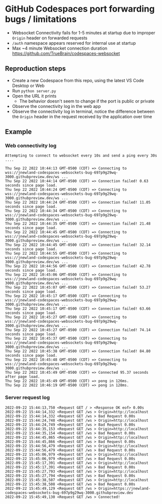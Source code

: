 # GitHub Codespaces port forwarding bugs / limitations

* Websocket Connectivity fails for 1-5 minutes at startup due to improper `Origin` header on forwarded requests
* `/auth` namespace appears reserved for internal use at startup
* Max ~4 minute Websocket connection duration https://github.com/TrueBrain/codespaces-websocket

## Reproduction steps

- Create a new Codespace from this repo, using the latest VS Code Desktop or Web
- Run `python server.py`
- Open the URL it prints
  - The behavior doesn't seem to change if the port is public or private
- Observe the connectivity log in the web app
- Observe the connectivity log in terminal, notice the difference between the `Origin` header in the request received by the application over time

## Example

### Web connectivity log

```
Attempting to connect to websocket every 10s and send a ping every 30s ....

Thu Sep 22 2022 10:44:13 GMT-0500 (CDT) => Connecting to wss://jnewland-codespaces-websockets-bug-697p9g29wq-3000.githubpreview.dev/ws ...
Thu Sep 22 2022 10:44:14 GMT-0500 (CDT) => Connection failed! 0.63 seconds since page load.
Thu Sep 22 2022 10:44:24 GMT-0500 (CDT) => Connecting to wss://jnewland-codespaces-websockets-bug-697p9g29wq-3000.githubpreview.dev/ws ...
Thu Sep 22 2022 10:44:24 GMT-0500 (CDT) => Connection failed! 11.05 seconds since page load.
Thu Sep 22 2022 10:44:34 GMT-0500 (CDT) => Connecting to wss://jnewland-codespaces-websockets-bug-697p9g29wq-3000.githubpreview.dev/ws ...
Thu Sep 22 2022 10:44:35 GMT-0500 (CDT) => Connection failed! 21.48 seconds since page load.
Thu Sep 22 2022 10:44:45 GMT-0500 (CDT) => Connecting to wss://jnewland-codespaces-websockets-bug-697p9g29wq-3000.githubpreview.dev/ws ...
Thu Sep 22 2022 10:44:45 GMT-0500 (CDT) => Connection failed! 32.14 seconds since page load.
Thu Sep 22 2022 10:44:55 GMT-0500 (CDT) => Connecting to wss://jnewland-codespaces-websockets-bug-697p9g29wq-3000.githubpreview.dev/ws ...
Thu Sep 22 2022 10:44:56 GMT-0500 (CDT) => Connection failed! 42.78 seconds since page load.
Thu Sep 22 2022 10:45:06 GMT-0500 (CDT) => Connecting to wss://jnewland-codespaces-websockets-bug-697p9g29wq-3000.githubpreview.dev/ws ...
Thu Sep 22 2022 10:45:07 GMT-0500 (CDT) => Connection failed! 53.27 seconds since page load.
Thu Sep 22 2022 10:45:17 GMT-0500 (CDT) => Connecting to wss://jnewland-codespaces-websockets-bug-697p9g29wq-3000.githubpreview.dev/ws ...
Thu Sep 22 2022 10:45:17 GMT-0500 (CDT) => Connection failed! 63.66 seconds since page load.
Thu Sep 22 2022 10:45:27 GMT-0500 (CDT) => Connecting to wss://jnewland-codespaces-websockets-bug-697p9g29wq-3000.githubpreview.dev/ws ...
Thu Sep 22 2022 10:45:27 GMT-0500 (CDT) => Connection failed! 74.14 seconds since page load.
Thu Sep 22 2022 10:45:37 GMT-0500 (CDT) => Connecting to wss://jnewland-codespaces-websockets-bug-697p9g29wq-3000.githubpreview.dev/ws ...
Thu Sep 22 2022 10:45:38 GMT-0500 (CDT) => Connection failed! 84.80 seconds since page load.
Thu Sep 22 2022 10:45:48 GMT-0500 (CDT) => Connecting to wss://jnewland-codespaces-websockets-bug-697p9g29wq-3000.githubpreview.dev/ws ...
Thu Sep 22 2022 10:45:49 GMT-0500 (CDT) => Connected 95.37 seconds after page load.
Thu Sep 22 2022 10:45:49 GMT-0500 (CDT) => pong in 126ms.
Thu Sep 22 2022 10:46:19 GMT-0500 (CDT) => pong in 128ms.
```

### Server request log

```
2022-09-22 15:44:13,750 <Request GET / > <Response OK eof> 0.00s
2022-09-22 15:44:14,332 <Request GET /ws > Origin=http://localhost
2022-09-22 15:44:14,332 <Request GET /ws > Bad Request 0.00s
2022-09-22 15:44:24,748 <Request GET /ws > Origin=http://localhost
2022-09-22 15:44:24,749 <Request GET /ws > Bad Request 0.00s
2022-09-22 15:44:35,153 <Request GET /ws > Origin=http://localhost
2022-09-22 15:44:35,154 <Request GET /ws > Bad Request 0.00s
2022-09-22 15:44:45,865 <Request GET /ws > Origin=http://localhost
2022-09-22 15:44:45,866 <Request GET /ws > Bad Request 0.00s
2022-09-22 15:44:56,479 <Request GET /ws > Origin=http://localhost
2022-09-22 15:44:56,479 <Request GET /ws > Bad Request 0.00s
2022-09-22 15:45:06,979 <Request GET /ws > Origin=http://localhost
2022-09-22 15:45:06,979 <Request GET /ws > Bad Request 0.00s
2022-09-22 15:45:17,391 <Request GET /ws > Origin=http://localhost
2022-09-22 15:45:17,391 <Request GET /ws > Bad Request 0.00s
2022-09-22 15:45:27,793 <Request GET /ws > Origin=http://localhost
2022-09-22 15:45:27,794 <Request GET /ws > Bad Request 0.00s
2022-09-22 15:45:38,507 <Request GET /ws > Origin=http://localhost
2022-09-22 15:45:38,508 <Request GET /ws > Bad Request 0.00s
2022-09-22 15:45:49,129 <Request GET /ws > Origin=https://jnewland-codespaces-websockets-bug-697p9g29wq-3000.githubpreview.dev
2022-09-22 15:45:49,130 <Request GET /ws > Connected!
```

